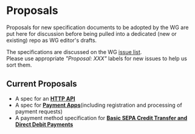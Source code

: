 # Proposals

Proposals for new specification documents to be adopted by the WG are put here for discussion before being pulled into
a dedicated (new or existing) repo as WG editor's drafts.

The specifications are discussed on the WG [issue list](https://github.com/w3c/webpayments/issues).   
Please use appropriate *"Proposal: XXX"* labels for new issues to help us sort them.

## Current Proposals

* A spec for an [**HTTP API**](https://w3c.github.io/webpayments/proposals/web-payments-http-api/)
* A spec for [**Payment Apps**](https://w3c.github.io/webpayments/proposals/paymentapps/payment-apps.html)(including registration and processing of payment requests)   
* A payment method specification for [**Basic SEPA Credit Transfer and Direct Debit Payments**](https://w3c.github.io/webpayments/proposals/basic-ct-dd-payment/basic-ct-dd-payment.html)
  

    